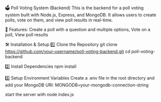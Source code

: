 🗳️ Poll Voting System (Backend)
This is the backend for a poll voting system built with Node.js, Express, and MongoDB. 
It allows users to create polls, vote on them, and view poll results in real-time.

🚀 Features: 
Create a poll with a question and multiple options, 
Vote on a poll, 
View poll results


🛠 Installation & Setup
1️⃣ Clone the Repository
git clone https://github.com/your-username/poll-voting-backend.git
cd poll-voting-backend

2️⃣ Install Dependencies
npm install

3️⃣ Setup Environment Variables
Create a .env file in the root directory and add your MongoDB URI:
MONGODB=your-mongodb-connection-string

start the server with node index.js



